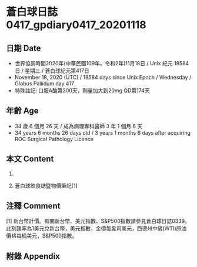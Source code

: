 [_metadata_:encoding]: - "utf-8"
[_metadata_:language]: - "zh-Hant-TW"
[_metadata_:fileformat]: - "markdown"
[_metadata_:MIME_type]: - "text/plain"
[_metadata_:markdown_version]: - "commonmark version 0.29"
[_metadata_:markdown_spec]: - "https://spec.commonmark.org/0.29/"

# 蒼白球日誌0417_gpdiary0417_20201118 #

## 日期 Date ##

* 世界協調時間2020年(中華民國109年，令和2年)11月18日 / Unix 紀元 18584 日 / 星期三 / 蒼白球紀元第417日
* November 18, 2020 (UTC) / 18584 days since Unix Epoch / Wednesday / Globus Pallidum day 417
* 特殊註記: 口服A酸第200天，劑量加大到20mg QD第174天

## 年齡 Age ##

* 34 歲 6 個月 26 天 / 成為病理專科醫師 3 年 1 個月 6 天
* 34 years 6 months 26 days old / 3 years 1 months 6 days after acquiring ROC Surgical Pathology Licence

## 本文 Content ##

1. 

    
2. 蒼白球飲食誌暨物價筆記[1]

    

## 注釋 Comment ##

[1] 新台幣計價。有關新台幣、美元指數、S&P500指數請參見蒼白球日誌0339。此刻匯率為1美元兌新台幣，美元指數，金價每盎司美元，西德州中級(WTI)原油價格每桶美元，S&P500指數。



## 附錄 Appendix ##

